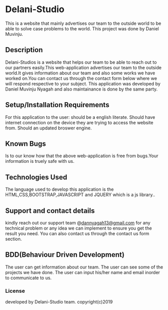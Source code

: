 # Delani-Studio
This is a website that mainly advertises our team to the outside world to be able to solve case problems to the world.
This project was done by Daniel Muvinju.  
## Description
Delani-Studios is a website that helps our team to be able to reach out to our partners easily.This web-application advertises our team to the outside world.It gives information about our team and also some works we have worked on.You can contact us through the contact form below where we will respond respective to your subject. 
This application was developed by Daniel Muvinju Nyagah and also maintainance is done by the same party.
## Setup/Installation Requirements
For this application to the user: should be a  english literate.
Should have internet connection on the device they are trying to access the website from.
Should an updated broswer engine.
                                  

## Known Bugs
 Is to our know how that the above web-application is free from bugs.Your information is truely safe with us.
## Technologies Used
The language used to develop this application is the HTML,CSS,BOOTSTRAP,JAVASCRIPT and JQUERY which is a js library.. 
## Support and contact details
 kindly reach out our support team @dannyagah13@gmail.com for any technical problem or any idea we can implement to ensure you get the result you need. 
 You can also contact us through the contact us form section.
## BDD(Behaviour Driven Development)
The user can get information about our team.
The user can see some of the projects we have done.
The user can input his/her name and email inorder to communicate to us.
### License
developed by Delani-Studio team. 
copyright(c)2019